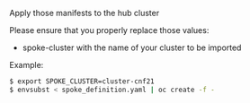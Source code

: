 Apply those manifests to the hub cluster

Please ensure that you properly replace those values:

* spoke-cluster with the name of your cluster to be imported

Example:

```sh
$ export SPOKE_CLUSTER=cluster-cnf21
$ envsubst < spoke_definition.yaml | oc create -f -
```

